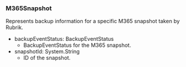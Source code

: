 ### M365Snapshot
Represents backup information for a specific M365 snapshot taken by Rubrik.

- backupEventStatus: BackupEventStatus
  - BackupEventStatus for the M365 snapshot.
- snapshotId: System.String
  - ID of the snapshot.
